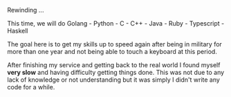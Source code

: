 Rewinding ...

This time, we will do Golang - Python - C - C++ - Java - Ruby - Typescript - Haskell

The goal here is to get my skills up to speed again after being in military for more than one year and not being able to touch a keyboard at this period.

After finishing my service and getting back to the real world I found myself __very slow__ and having difficulty getting things done. This was not due to any lack of knowledge or not understanding
but it was simply I didn't write any code for a while.



